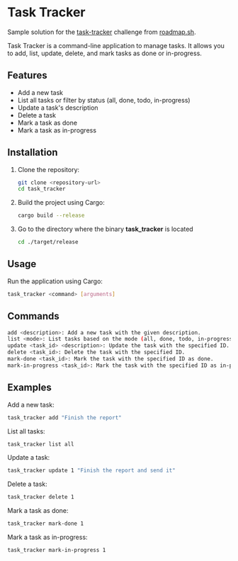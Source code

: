 # Task Tracker
Sample solution for the [task-tracker]((https://roadmap.sh/projects/task-tracker)) challenge from [roadmap.sh](https://roadmap.sh).

Task Tracker is a command-line application to manage tasks. It allows you to add, list, update, delete, and mark tasks as done or in-progress.

## Features

- Add a new task
- List all tasks or filter by status (all, done, todo, in-progress)
- Update a task's description
- Delete a task
- Mark a task as done
- Mark a task as in-progress

## Installation

1. Clone the repository:
    ```sh
    git clone <repository-url>
    cd task_tracker
    ```

2. Build the project using Cargo:
    ```sh
    cargo build --release
    ```
3. Go to the directory where the binary **task_tracker** is located
   ```sh
   cd ./target/release
   ```

## Usage

Run the application using Cargo:
```sh
task_tracker <command> [arguments]
```

## Commands
```sh
add <description>: Add a new task with the given description.
list <mode>: List tasks based on the mode (all, done, todo, in-progress).
update <task_id> <description>: Update the task with the specified ID.
delete <task_id>: Delete the task with the specified ID.
mark-done <task_id>: Mark the task with the specified ID as done.
mark-in-progress <task_id>: Mark the task with the specified ID as in-progress.
```

## Examples
Add a new task:
```sh
task_tracker add "Finish the report"
```
List all tasks:
```sh
task_tracker list all
```
Update a task:
```sh
task_tracker update 1 "Finish the report and send it"
```
Delete a task:
```sh
task_tracker delete 1
```
Mark a task as done:
```sh
task_tracker mark-done 1
```
Mark a task as in-progress:
```sh
task_tracker mark-in-progress 1
```
